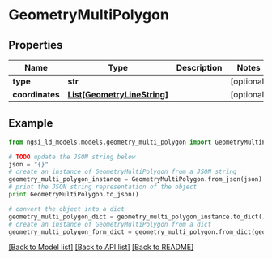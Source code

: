 # GeometryMultiPolygon


## Properties

Name | Type | Description | Notes
------------ | ------------- | ------------- | -------------
**type** | **str** |  | [optional] 
**coordinates** | [**List[GeometryLineString]**](GeometryLineString.md) |  | [optional] 

## Example

```python
from ngsi_ld_models.models.geometry_multi_polygon import GeometryMultiPolygon

# TODO update the JSON string below
json = "{}"
# create an instance of GeometryMultiPolygon from a JSON string
geometry_multi_polygon_instance = GeometryMultiPolygon.from_json(json)
# print the JSON string representation of the object
print GeometryMultiPolygon.to_json()

# convert the object into a dict
geometry_multi_polygon_dict = geometry_multi_polygon_instance.to_dict()
# create an instance of GeometryMultiPolygon from a dict
geometry_multi_polygon_form_dict = geometry_multi_polygon.from_dict(geometry_multi_polygon_dict)
```
[[Back to Model list]](../README.md#documentation-for-models) [[Back to API list]](../README.md#documentation-for-api-endpoints) [[Back to README]](../README.md)


